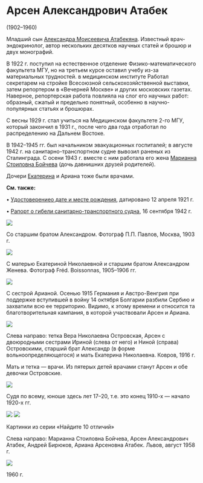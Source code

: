 # Арсен Александрович Атабек
(1902–1960)

Младший сын [Александра Моисеевича Атабекяна](AMA.md). Известный врач-эндокринолог, автор нескольких десятков научных статей и брошюр и двух монографий.

В 1922 г. поступил на естественное отделение Физико-математического факультета МГУ, но на третьем курсе оставил учебу из-за материальных трудностей. в медицинском институте Работал секретарем на стройке Всесоюзной сельскохозяйственной выставки, затем репортером в «Вечерней Москве» и других московских газетах. Наверное, репортерская работа повлияла на слог его научных работ: образный, сжатый и предельно понятный, особенно в научно-популярных статьях и брошюрах.

С весны 1929 г. стал учиться на Медицинском факультете 2-го МГУ, который закончил в 1931 г., после чего два года отработал по распределению на Дальнем Востоке.

В 1942–1945 гг. был начальником эвакуационных госпиталей; в августе 1942 г. на санитарно-транспортном судне вывозил раненых из Сталинграда. С осени 1943 г. вместе с ним работала его жена [Марианна Стоиловна Бойчева](../B2/MSB.md) (дочь давнишних друзей родителей).

Дочери [Екатерина](EAAB.md) и Ариана тоже были врачами.

**См. также:**

• [Удостоверениео дате и месте рождения](doc-1921-04-12.md), датировано 12 апреля 1921 г.

• [Рапорт о гибели санитарно-транспортного судна](doc-1942-09-16.md), 16 сентября 1942 г.

![](img/AlArAA.jpg)

Со старшим братом Александром. Фотограф П.П. Павлов, Москва, 1903 г.

![](../Album/img/16-2.jpg)

С матерью Екатериной Николаевной и старшим братом Александром
Женева. Фотограф Fréd. Boissonnas, 
1905–1906 гг.

![](img/P_S&Ch.jpg)

С сестрой Арианой.
Осенью 1915 Германия и Австро-Венгрия при поддержке вступившей в войну 14 октября Болгарии разбили Сербию и захватили всю ее территорию. Видимо, к этому времени и относится та благотворительная кампания, в которой участвовали Арсен и Ариана.

![](img/kovrov-1916.jpg)

Слева направо: тетка Вера Николаевна Островская, Арсен с двоюродными сестрами Ириной (слева от него) и Ниной (справа) Островскими, старший брат Александр (в форме вольноопределяющегося) и мать Екатерина Николаевна. Ковров, 1916 г.

Мать и тетка — врачи. Из пятерых детей врачами станут Арсен и обе девочки Островские.

![](img/ArAA-192X.jpg)

Судя по всему, юноше здесь лет 17–20, т.е. это конец 1910-х — начало 1920-х гг.

![](img/MSB-ArAA-AB-Ariana-1959-08A.jpg) ![](img/MSB-ArAA-AB-Ariana-1959-08B.jpg)

Картинки из серии «Найдите 10 отличий»

Слева направо: Марианна Стоиловна Бойчева, Арсен Александрович Атабек, Андрей Бирюков, Ариана Арсеновна Атабек. Львов, август 1958 г.

![](img/ArAA-1960.jpg)

1960 г.